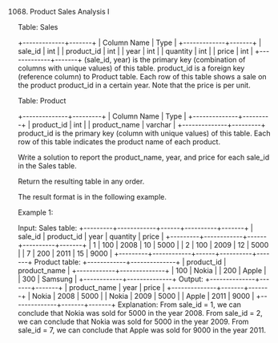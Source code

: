 1068. Product Sales Analysis I

Table: Sales

+-------------+-------+
| Column Name | Type  |
+-------------+-------+
| sale_id     | int   |
| product_id  | int   |
| year        | int   |
| quantity    | int   |
| price       | int   |
+-------------+-------+
(sale_id, year) is the primary key (combination of columns with unique values) of this table.
product_id is a foreign key (reference column) to Product table.
Each row of this table shows a sale on the product product_id in a certain year.
Note that the price is per unit.
 

Table: Product

+--------------+---------+
| Column Name  | Type    |
+--------------+---------+
| product_id   | int     |
| product_name | varchar |
+--------------+---------+
product_id is the primary key (column with unique values) of this table.
Each row of this table indicates the product name of each product.
 

Write a solution to report the product_name, year, and price for each sale_id in the Sales table.

Return the resulting table in any order.

The result format is in the following example.

 

Example 1:

Input: 
Sales table:
+---------+------------+------+----------+-------+
| sale_id | product_id | year | quantity | price |
+---------+------------+------+----------+-------+ 
| 1       | 100        | 2008 | 10       | 5000  |
| 2       | 100        | 2009 | 12       | 5000  |
| 7       | 200        | 2011 | 15       | 9000  |
+---------+------------+------+----------+-------+
Product table:
+------------+--------------+
| product_id | product_name |
+------------+--------------+
| 100        | Nokia        |
| 200        | Apple        |
| 300        | Samsung      |
+------------+--------------+
Output: 
+--------------+-------+-------+
| product_name | year  | price |
+--------------+-------+-------+
| Nokia        | 2008  | 5000  |
| Nokia        | 2009  | 5000  |
| Apple        | 2011  | 9000  |
+--------------+-------+-------+
Explanation: 
From sale_id = 1, we can conclude that Nokia was sold for 5000 in the year 2008.
From sale_id = 2, we can conclude that Nokia was sold for 5000 in the year 2009.
From sale_id = 7, we can conclude that Apple was sold for 9000 in the year 2011.